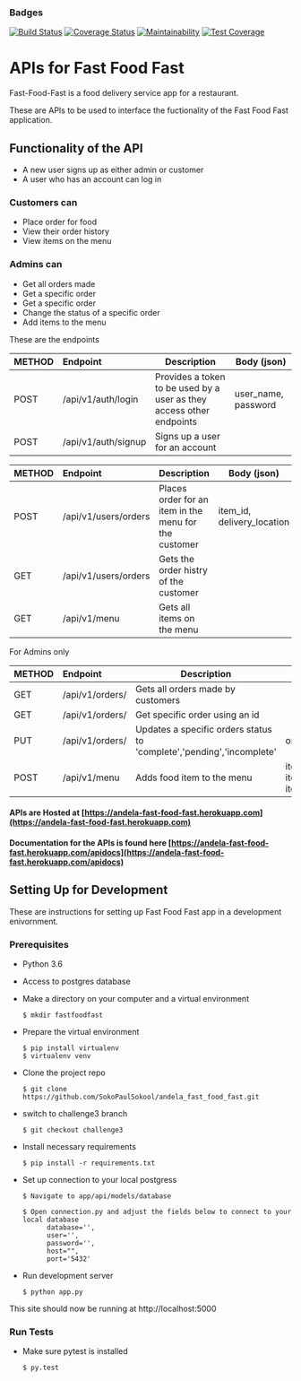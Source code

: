 ### Badges

[![Build Status](https://travis-ci.com/SokoPaulSokool/andela_fast_food_fast.svg?branch=develop)](https://travis-ci.com/SokoPaulSokool/andela_fast_food_fast)
[![Coverage Status](https://coveralls.io/repos/github/SokoPaulSokool/andela_fast_food_fast/badge.svg?branch=develop)](https://coveralls.io/github/SokoPaulSokool/andela_fast_food_fast?branch=develop)
[![Maintainability](https://api.codeclimate.com/v1/badges/f54c04080b3da2fdc162/maintainability)](https://codeclimate.com/github/SokoPaulSokool/andela_fast_food_fast/maintainability)
[![Test Coverage](https://api.codeclimate.com/v1/badges/f54c04080b3da2fdc162/develop)](https://codeclimate.com/github/SokoPaulSokool/andela_fast_food_fast/develop)

# APIs for Fast Food Fast

Fast-Food-Fast is a food delivery service app for a restaurant.

These are APIs to be used to interface the fuctionality of the Fast Food Fast application.

## Functionality of the API

- A new user signs up as either admin or customer
- A user who has an account can log in

### Customers can

- Place order for food
- View their order history
- View items on the menu

### Admins can

- Get all orders made
- Get a specific order
- Get a specific order
- Change the status of a specific order
- Add items to the menu

These are the endpoints

| METHOD | Endpoint            | Description                                                          | Body (json)         |
| ------ | :------------------ | -------------------------------------------------------------------- | ------------------- |
| POST   | /api/v1/auth/login  | Provides a token to be used by a user as they access other endpoints | user_name, password |
| POST   | /api/v1/auth/signup | Signs up a user for an account                                       |                     |

| METHOD | Endpoint             | Description                                           | Body (json)                |
| ------ | :------------------- | ----------------------------------------------------- | -------------------------- |
| POST   | /api/v1/users/orders | Places order for an item in the menu for the customer | item_id, delivery_location |
| GET    | /api/v1/users/orders | Gets the order histry of the customer                 |                            |
| GET    | /api/v1/menu         | Gets all items on the menu                            |                            |

For Admins only

| METHOD | Endpoint                 | Description                                                           | Body (json)                             |
| ------ | :----------------------- | --------------------------------------------------------------------- | --------------------------------------- |
| GET    | /api/v1/orders/          | Gets all orders made by customers                                     |                                         |
| GET    | /api/v1/orders/<orderId> | Get specific order using an id                                        |                                         |
| PUT    | /api/v1/orders/<orderId> | Updates a specific orders status to 'complete','pending','incomplete' | order_status                            |
| POST   | /api/v1/menu             | Adds food item to the menu                                            | item_name, item_description, item_price |

#### APIs are Hosted at [https://andela-fast-food-fast.herokuapp.com](https://andela-fast-food-fast.herokuapp.com)

#### Documentation for the APIs is found here [https://andela-fast-food-fast.herokuapp.com/apidocs](https://andela-fast-food-fast.herokuapp.com/apidocs)

## Setting Up for Development

These are instructions for setting up Fast Food Fast app in a development enivornment.

### Prerequisites

- Python 3.6

- Access to postgres database

- Make a directory on your computer and a virtual environment

  ```
  $ mkdir fastfoodfast
  ```

- Prepare the virtual environment

  ```
  $ pip install virtualenv
  $ virtualenv venv
  ```

- Clone the project repo

  ```
  $ git clone https://github.com/SokoPaulSokool/andela_fast_food_fast.git
  ```

* switch to challenge3 branch

  ```
  $ git checkout challenge3
  ```

* Install necessary requirements

  ```
  $ pip install -r requirements.txt
  ```

* Set up connection to your local postgress

  ```
  $ Navigate to app/api/models/database
  ```

  ```
  $ Open connection.py and adjust the fields below to connect to your local database
        database='',
        user='',
        password='',
        host="",
        port='5432'
  ```

* Run development server
  ```
  $ python app.py
  ```

This site should now be running at http://localhost:5000

### Run Tests

- Make sure pytest is installed

  ```
  $ py.test
  ```
